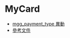 # MyCard
* [mgg_payment_type 異動](http://git.moregeek.com/lin/Note/wikis/Payment/payment_type_modify)
* [參考文件](https://drive.google.com/a/moregeek.com/folderview?id=0B0RItsUzq4__aUhnNnhWV3o4cWs&usp=sharing#)
